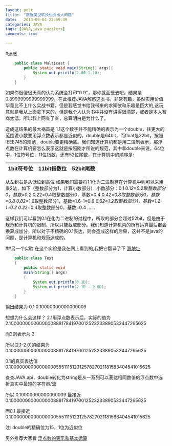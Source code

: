 ```yaml
---
layout: post
title:  "数据类型转换也会出大问题"
date:   2013-09-04 22:59:49
categories: JAVA
tags: [JAVA,java puzzlers]
comments: true      

--- 
```

#迷惑  
~~~ java
	public class Multicast {
		public static void main(String[] args){
			System.out.println(2.00-1.10);
		}
	}      
~~~
如果你很傻很天真的认为系统会打印"0.9"，那你就面壁去吧。结果是0.8999999999999999。在此推荐JAVA解惑这本书，非常有趣，虽然实用价值毕竟比不上什么实战书籍，但是我感觉书给我带来的求知欲和乐趣是巨大的,这玩意就是我从上面拿下来的，但是我个人认为书中并没有讲得很清楚，或者是本人智商太低，所以我上网查了查，总算明白是为什么了。

造成这结果的最大祸首是 1.1这个数字并不能精确的表示为一个double，往更大的范围说小数要用浮点数表示都是近似的，double是64bit，而float是32bit，按照IEEE745的规范，double要更精确些。我们知道计算机都是用二进制表示，那浮点数在计算机要怎么表示这就是按照刚才所说的规范，其中拿double来说，64位中，1位符号位，11位指数，还有52位尾数，在计算机中的顺序是:

| 1bit符号位 | 11bit指数位 | 52bit尾数 |
|:--------|:--------:|--------:|
  
从左到右是从低位到高位
如果我们需要将1.1化为二进制存在计算机中则可以采用乘2法，如下（整数部分为1，计算小数部分）
小数部分：0.1
0.1*2=0.2取整数部分0，基数=0.2
0.2*2=0.4取整数部分0，基数=0.4
0.4*2=0.8取整数部分0，基数=0.8
0.8*2=1.6取整数部分1，基数=1.6-1=0.6
0.6*2=1.2取整数部分1，基数=1.2-1=0.2
0.2*2=0.4取整数部分0，基数=0.4
……          

这样我们可以看到0.1在化为二进制的过程中，所取的部分会超过52bit，但是由于规范和计算机的限制，所以只能截取部分。我们知道计算机内的所有运算最后都会换算成加分，所以对于不精确的0.1表达，则会造成这样的后果，这并不是java的问题，是计算机和规范造成的。

##另一个实验
在这个实验是我在网上看到的,我把它翻译了下 [源地址](http://coding.derkeiler.com/Archive/Java/comp.lang.java.programmer/2007-01/msg00453.html)

~~~ java
	public class Test
	{
		public static void
		main(String[] args)
		{
			System.out.println(0.1D);
			System.out.println(2.1D - 2.0D);
		}
	}               
~~~

输出结果为
0.1
0.10000000000000009  

想想为什么会这样？ 2.1用浮点数表示后，实际的值为
2.100000000000000088817841970012523233890533447265625

而2则表示为
2.

所以(2.1-2.0)的结果为
0.100000000000000088817841970012523233890533447265625

0.1的真实表达值
0.1000000000000000055511151231257827021181583404541015625  

查查JAVA api，double转化为string是从一系列可以表达相同数值的浮点数中选折真实中最短的字符串/流

所以  0.10000000000000009  最接近0.100000000000000088817841970012523233890533447265625

而0.1 最接近 0.1000000000000000055511151231257827021181583404541015625

注: double的精确位为15，1位为近似位                                                             

另外推荐大家看 [浮点数的表示和基本运算](http://www.cnblogs.com/FlyingBread/archive/2009/02/15/660206.html)  



